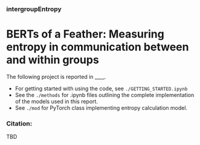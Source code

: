 ### intergroupEntropy
# BERTs of a Feather: Measuring entropy in communication between and within groups

The following project is reported in ____. 

- For getting started with using the code, see `./GETTING_STARTED.ipynb`
- See the `./methods` for .ipynb files outlining the complete implementation of the models used in this report. 
- See `./mod` for PyTorch class implementing entropy calculation model. 

### Citation:
TBD
